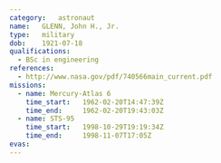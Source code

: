 ```yaml
---
category:	astronaut
name:	GLENN, John H., Jr.
type:	military
dob:	1921-07-18
qualifications:
  - BSc in engineering
references:
  - http://www.nasa.gov/pdf/740566main_current.pdf
missions:
  - name: Mercury-Atlas 6
    time_start:   1962-02-20T14:47:39Z
    time_end:     1962-02-20T19:43:03Z
  - name: STS-95
    time_start:   1998-10-29T19:19:34Z
    time_end:     1998-11-07T17:05Z
evas:
---
```


